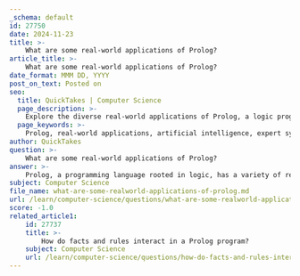 ```yaml
---
_schema: default
id: 27750
date: 2024-11-23
title: >-
    What are some real-world applications of Prolog?
article_title: >-
    What are some real-world applications of Prolog?
date_format: MMM DD, YYYY
post_on_text: Posted on
seo:
  title: QuickTakes | Computer Science
  page_description: >-
    Explore the diverse real-world applications of Prolog, a logic programming language known for its use in artificial intelligence, expert systems, natural language processing, and more.
  page_keywords: >-
    Prolog, real-world applications, artificial intelligence, expert systems, natural language processing, automated reasoning, knowledge representation, game development, robotics, education
author: QuickTakes
question: >-
    What are some real-world applications of Prolog?
answer: >-
    Prolog, a programming language rooted in logic, has a variety of real-world applications, particularly in the fields of artificial intelligence (AI) and natural language processing (NLP). Here are some notable applications:\n\n1. **Expert Systems**: Prolog is widely used to develop expert systems, which are AI programs designed to simulate the decision-making abilities of human experts. A prominent example is the MYCIN system, developed in the 1970s, which assists physicians in diagnosing and treating bacterial infections. These systems leverage Prolog's ability to handle complex rule-based logic and reasoning.\n\n2. **Natural Language Processing (NLP)**: Prolog's pattern-matching capabilities make it suitable for NLP applications. It can be used to develop systems that understand and generate human language, enabling tasks such as parsing sentences and understanding context.\n\n3. **Automated Reasoning Systems**: Prolog is effective in creating systems that require logical inference and reasoning. This includes applications in decision support systems where rules can be expressed declaratively, allowing for easier development and maintenance.\n\n4. **Knowledge Representation**: Prolog is adept at representing knowledge in a structured way, making it useful for applications that require the management of complex information, such as databases and knowledge bases.\n\n5. **Game Development**: Prolog has been utilized in game development for creating intelligent agents that can make decisions based on the game's state, enhancing the gameplay experience.\n\n6. **Research and Education**: Prolog is also used in academic settings for teaching concepts related to logic, AI, and computational linguistics. Its clear syntax and logical foundations make it an excellent tool for educational purposes.\n\n7. **Robotics**: In robotics, Prolog can be employed for programming robots that need to make decisions based on their environment, utilizing its logical inference capabilities to navigate and interact with the world.\n\n8. **Case Studies and Real-World Projects**: Various case studies have demonstrated Prolog's efficacy in AI projects, showcasing both successful implementations and the challenges faced by developers.\n\nOverall, while Prolog may not be as widely adopted as some other programming languages, its unique features make it particularly valuable for specific applications that require logical reasoning, pattern matching, and symbolic computation.
subject: Computer Science
file_name: what-are-some-realworld-applications-of-prolog.md
url: /learn/computer-science/questions/what-are-some-realworld-applications-of-prolog
score: -1.0
related_article1:
    id: 27737
    title: >-
        How do facts and rules interact in a Prolog program?
    subject: Computer Science
    url: /learn/computer-science/questions/how-do-facts-and-rules-interact-in-a-prolog-program
---
```


&nbsp;